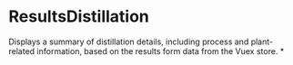 # ResultsDistillation

Displays a summary of distillation details, including process and plant-related information, based on the results form data from the Vuex store.
 *
